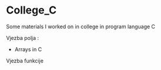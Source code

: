 # College_C
Some materials I worked on in college in program language C

Vjezba polja :
* Arrays in C

Vjezba funkcije 
